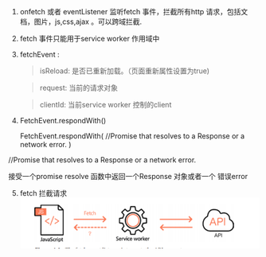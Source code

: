 1. onfetch 或者 eventListener 监听fetch 事件，拦截所有http 请求，包括文档，图片，js,css,ajax 。可以跨域拦截.
2. fetch 事件只能用于service worker 作用域中
3. fetchEvent :
   
   >isReload: 是否已重新加载。（页面重新属性设置为true)

   >request: 当前的请求对象

   >clientId: 当前service worker 控制的client

4. FetchEvent.respondWith()

    FetchEvent.respondWith(
    //Promise that resolves to a Response or a network error.
    ​)

//Promise that resolves to a Response or a network error.

接受一个promise resolve 函数中返回一个Response 对象或者一个 错误error

5. fetch 拦截请求
   ![avatar](/assets//fetch1.png)